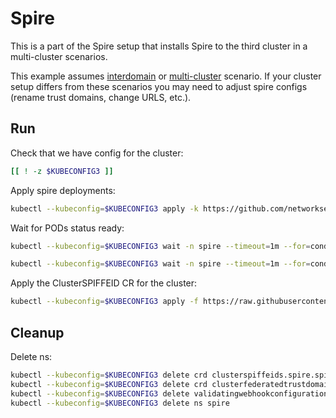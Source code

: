 # Spire

This is a part of the Spire setup that installs Spire to the third cluster in a multi-cluster scenarios.

This example assumes [interdomain](../../interdomain/) or [multi-cluster](../../multicluster/) scenario.
If your cluster setup differs from these scenarios you may need to adjust spire configs (rename trust domains, change URLS, etc.).

## Run

Check that we have config for the cluster:
```bash
[[ ! -z $KUBECONFIG3 ]]
```

Apply spire deployments:
```bash
kubectl --kubeconfig=$KUBECONFIG3 apply -k https://github.com/networkservicemesh/deployments-k8s/examples/spire/cluster3?ref=cc119e1b4f93ca44c45706b2d8ed213211a4c288
```

Wait for PODs status ready:
```bash
kubectl --kubeconfig=$KUBECONFIG3 wait -n spire --timeout=1m --for=condition=ready pod -l app=spire-server
```
```bash
kubectl --kubeconfig=$KUBECONFIG3 wait -n spire --timeout=1m --for=condition=ready pod -l app=spire-agent
```

Apply the ClusterSPIFFEID CR for the cluster:
```bash
kubectl --kubeconfig=$KUBECONFIG3 apply -f https://raw.githubusercontent.com/networkservicemesh/deployments-k8s/cc119e1b4f93ca44c45706b2d8ed213211a4c288/examples/spire/cluster3/clusterspiffeid-template.yaml
```

## Cleanup

Delete ns:
```bash
kubectl --kubeconfig=$KUBECONFIG3 delete crd clusterspiffeids.spire.spiffe.io
kubectl --kubeconfig=$KUBECONFIG3 delete crd clusterfederatedtrustdomains.spire.spiffe.io
kubectl --kubeconfig=$KUBECONFIG3 delete validatingwebhookconfiguration.admissionregistration.k8s.io/spire-controller-manager-webhook
kubectl --kubeconfig=$KUBECONFIG3 delete ns spire
```

